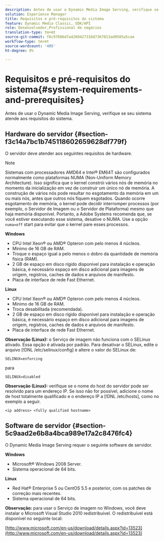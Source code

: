 ```yaml
---
description: Antes de usar o Dynamic Media Image Serving, verifique se seu sistema atende aos requisitos do sistema.
solution: Experience Manager
title: Requisitos e pré-requisitos do sistema
feature: Dynamic Media Classic, SDK/API
role: Desenvolvedor,Profissional de negócios
translation-type: tm+mt
source-git-commit: f6c97606d7a4209427316d7367013ad9585a5cae
workflow-type: tm+mt
source-wordcount: '405'
ht-degree: 0%

---
```



# Requisitos e pré-requisitos do sistema{#system-requirements-and-prerequisites}

Antes de usar o Dynamic Media Image Serving, verifique se seu sistema atende aos requisitos do sistema.

## Hardware do servidor {#section-f3c14a7bc1b745118602659628df779f}

O servidor deve atender aos seguintes requisitos de hardware.

>[!NOTE]
>
>Sistemas com processadores AMD64 e Intel® EM64T são configurados normalmente como plataformas NUMA (Non-Uniform Memory Architecture). Isso significa que o kernel constrói vários nós de memória no momento da inicialização em vez de construir um único nó de memória. A construção de vários nós pode resultar no esgotamento da memória em um ou mais nós, antes que outros nós fiquem esgotados. Quando ocorre esgotamento de memória, o kernel pode decidir interromper processos (por exemplo, o Servidor de Imagem ou o Servidor de Plataforma) mesmo que haja memória disponível. Portanto, a Adobe Systems recomenda que, se você estiver executando esse sistema, desative o NUMA. Use a opção `numa=off` start para evitar que o kernel pare esses processos.

**Windows**

* CPU Intel Xeon® ou AMD® Opteron com pelo menos 4 núcleos.
* Mínimo de 16 GB de RAM.
* Troque o espaço igual a pelo menos o dobro da quantidade de memória física (RAM).
* 2 GB de espaço em disco rígido disponível para instalação e operação básica, é necessário espaço em disco adicional para imagens de origem, registros, caches de dados e arquivos de manifesto.
* Placa de interface de rede Fast Ethernet.

**Linux**

* CPU Intel Xeon® ou AMD® Opteron com pelo menos 4 núcleos.
* Mínimo de 16 GB de RAM.
* Troca desabilitada (recomendada).
* 2 GB de espaço em disco rígido disponível para instalação e operação básica, é necessário espaço em disco adicional para imagens de origem, registros, caches de dados e arquivos de manifesto.
* Placa de interface de rede Fast Ethernet.

**Observação (Linux):** o Serviço de imagem não funciona com o SELinux ativado. Essa opção é ativada por padrão. Para desativar o SELinux, edite o arquivo [!DNL /etc/selinux/config] e altere o valor do SELinux de:

`SELINUX=enforcing`

para

`SELINUX=disabled`

**Observação (Linux):** verifique se o nome do host do servidor pode ser resolvido para um endereço IP. Se isso não for possível, adicione o nome de host totalmente qualificado e o endereço IP a [!DNL /etc/hosts], como no exemplo a seguir.

`<ip address> <fully qualified hostname>`

## Software de servidor {#section-5c9aad2e6b8a4bca989e17a2c8476fc4}

O Dynamic Media Image Serving requer o seguinte software de servidor.

**Windows**

* Microsoft® Windows 2008 Server.
* Sistema operacional de 64 bits.

**Linux**

* Red Hat® Enterprise 5 ou CentOS 5.5 e posterior, com os patches de correção mais recentes.
* Sistema operacional de 64 bits.

**Observação:** para usar o Serviço de imagem no Windows, você deve instalar o Microsoft Visual Studio 2010 redistribuível. O redistribuível está disponível no seguinte local:

[http://www.microsoft.com/en-us/download/details.aspx?id=13523](http://www.microsoft.com/en-us/download/details.aspx?id=13523)

